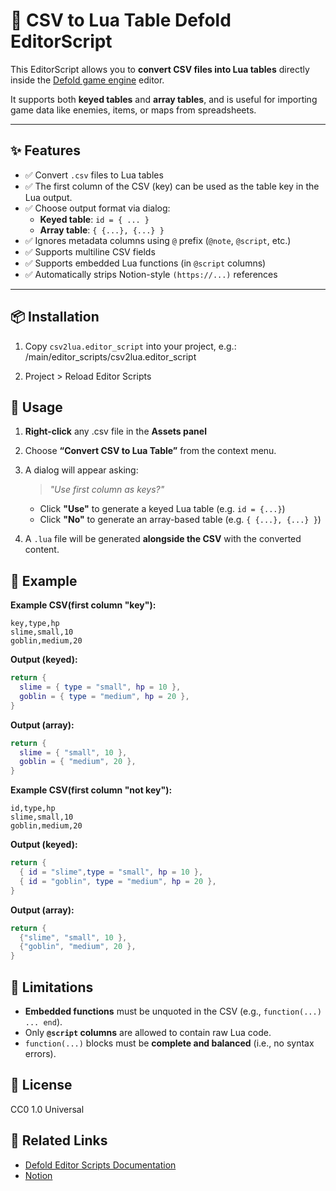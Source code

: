 # 📝 CSV to Lua Table Defold EditorScript

This EditorScript allows you to **convert CSV files into Lua tables** directly inside the [Defold game engine](https://defold.com) editor.

It supports both **keyed tables** and **array tables**, and is useful for importing game data like enemies, items, or maps from spreadsheets.

---

## ✨ Features

- ✅ Convert `.csv` files to Lua tables
- ✅ The first column of the CSV (key) can be used as the table key in the Lua output.
- ✅ Choose output format via dialog:
  - **Keyed table**: `id = { ... }`
  - **Array table**: `{ {...}, {...} }`
- ✅ Ignores metadata columns using `@` prefix (`@note`, `@script`, etc.)
- ✅ Supports multiline CSV fields
- ✅ Supports embedded Lua functions (in `@script` columns)
- ✅ Automatically strips Notion-style `(https://...)` references

---

## 📦 Installation

1. Copy `csv2lua.editor_script` into your project, e.g.:
/main/editor_scripts/csv2lua.editor_script

2. Project > Reload Editor Scripts

## 🚀 Usage
1. **Right-click** any .csv file in the **Assets panel**

2. Choose **“Convert CSV to Lua Table”** from the context menu.

3. A dialog will appear asking:
   > *"Use first column as keys?"*
   - Click **"Use"** to generate a keyed Lua table (e.g. `id = {...}`)
   - Click **"No"** to generate an array-based table (e.g. `{ {...}, {...} }`)
4. A `.lua` file will be generated **alongside the CSV** with the converted content.

## 🧪 Example
**Example CSV(first column "key"):**

```csv
key,type,hp
slime,small,10
goblin,medium,20
```

**Output (keyed):**

```lua
return {
  slime = { type = "small", hp = 10 },
  goblin = { type = "medium", hp = 20 },
}
```

**Output (array):**

```lua
return {
  slime = { "small", 10 },
  goblin = { "medium", 20 },
}
```
**Example CSV(first column "not key"):**

```csv
id,type,hp
slime,small,10
goblin,medium,20
```

**Output (keyed):**

```lua
return {
  { id = "slime",type = "small", hp = 10 },
  { id = "goblin", type = "medium", hp = 20 },
}
```

**Output (array):**

```lua
return {
  {"slime", "small", 10 },
  {"goblin", "medium", 20 },
}
```
## 🔧 Limitations

* **Embedded functions** must be unquoted in the CSV (e.g., `function(...) ... end`).
* Only **`@script` columns** are allowed to contain raw Lua code.
* `function(...)` blocks must be **complete and balanced** (i.e., no syntax errors).

## 📄 License

CC0 1.0 Universal

## 🔗 Related Links

* [Defold Editor Scripts Documentation](https://defold.com/manuals/editor-scripts/)
* [Notion](https://www.notion.so/)